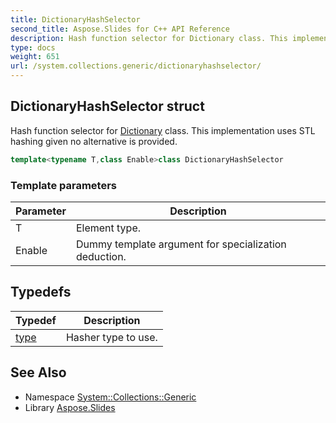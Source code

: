 ```yaml
---
title: DictionaryHashSelector
second_title: Aspose.Slides for C++ API Reference
description: Hash function selector for Dictionary class. This implementation uses STL hashing given no alternative is provided.
type: docs
weight: 651
url: /system.collections.generic/dictionaryhashselector/
---
```

## DictionaryHashSelector struct


Hash function selector for [Dictionary](../dictionary/) class. This implementation uses STL hashing given no alternative is provided.

```cpp
template<typename T,class Enable>class DictionaryHashSelector
```


### Template parameters

| Parameter | Description |
| --- | --- |
| T | Element type. |
| Enable | Dummy template argument for specialization deduction. |
## Typedefs

| Typedef | Description |
| --- | --- |
| [type](./type/) | Hasher type to use. |

## See Also

* Namespace [System::Collections::Generic](../)
* Library [Aspose.Slides](../../)